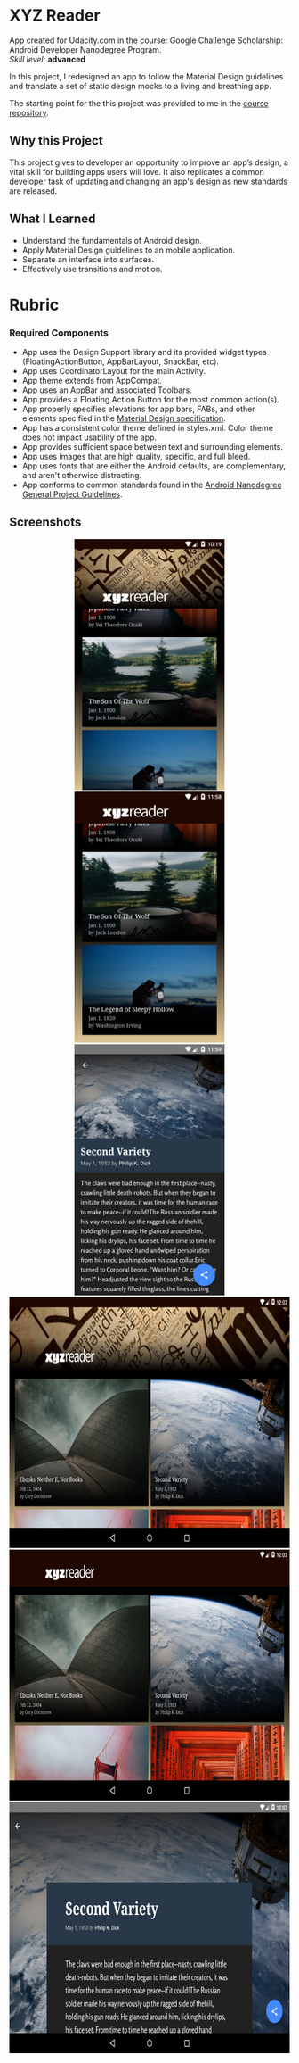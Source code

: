 # XYZ Reader

<p>App created for Udacity.com in the course: Google Challenge Scholarship: Android Developer Nanodegree Program.
<br>
<i>Skill level</i>: <b>advanced</b></p>

In this project, I redesigned an app to follow the Material Design guidelines and translate a set of static design mocks to a living and breathing app.

The starting point for the this project was provided to me in the [course repository](https://github.com/udacity/xyz-reader-starter-code).

## Why this Project

This project gives to developer an opportunity to improve an app’s design, a vital skill for building apps users will love.
It also replicates a common developer task of updating and changing an app's design as new standards are released.

## What I Learned

* Understand the fundamentals of Android design.
* Apply Material Design guidelines to an mobile application.
* Separate an interface into surfaces.
* Effectively use transitions and motion.



# Rubric

### Required Components

* App uses the Design Support library and its provided widget types (FloatingActionButton, AppBarLayout, SnackBar, etc).
* App uses CoordinatorLayout for the main Activity.
* App theme extends from AppCompat.
* App uses an AppBar and associated Toolbars.
* App provides a Floating Action Button for the most common action(s).
* App properly specifies elevations for app bars, FABs, and other elements specified in the [Material Design specification](http://www.google.com/design/spec/material-design/introduction.html).
* App has a consistent color theme defined in styles.xml. Color theme does not impact usability of the app.
* App provides sufficient space between text and surrounding elements.
* App uses images that are high quality, specific, and full bleed.
* App uses fonts that are either the Android defaults, are complementary, and aren't otherwise distracting.
* App conforms to common standards found in the [Android Nanodegree General Project Guidelines](http://udacity.github.io/android-nanodegree-guidelines/core.html).

## Screenshots

<div align="center">
  <img src="screenshots/screenshot-2018-07-10_16.19.04.302.png" height="450" style="max-width:100%;">
  <img src="screenshots/screenshot-2018-07-10_17.58.49.500.png" height="450" style="max-width:100%;">
  <img src="screenshots/screenshot-2018-07-10_17.59.07.483.png" height="450" style="max-width:100%;">
  <img src="screenshots/screenshot-2018-07-10_18.02.51.110.png" height="450" style="max-width:100%;">
  <img src="screenshots/screenshot-2018-07-10_18.03.11.251.png" height="450" style="max-width:100%;">
  <img src="screenshots/screenshot-2018-07-10_18.03.28.211.png" height="450" style="max-width:100%;">
</div>